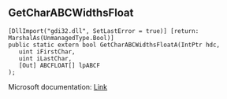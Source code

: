 ## GetCharABCWidthsFloat

```
[DllImport("gdi32.dll", SetLastError = true)] [return: MarshalAs(UnmanagedType.Bool)]
public static extern bool GetCharABCWidthsFloatA(IntPtr hdc,
   uint iFirstChar,
   uint iLastChar,
   [Out] ABCFLOAT[] lpABCF
);
```

Microsoft documentation: [Link](https://docs.microsoft.com/en-us/windows/win32/api/wingdi/nf-wingdi-getcharabcwidthsfloata)
